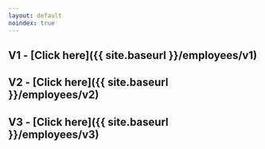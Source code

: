 ```yaml
---
layout: default
noindex: true
---
```


## V1 - [Click here]({{ site.baseurl }}/employees/v1)

## V2 - [Click here]({{ site.baseurl }}/employees/v2)

## V3 - [Click here]({{ site.baseurl }}/employees/v3)
